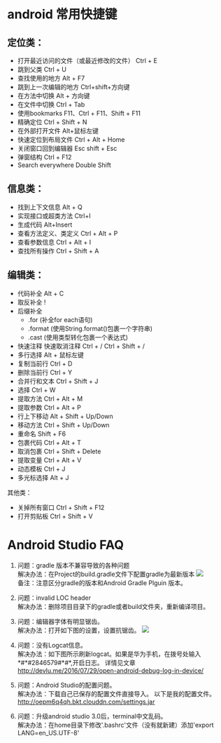 # android 常用快捷键
## 定位类：
*	打开最近访问的文件（或最近修改的文件）
	Ctrl + E
*	跳到父类
	Ctrl + U
*	查找使用的地方
	Alt + F7
*	跳到上一次编辑的地方
	Ctrl+shift+方向键
*	在方法中切换
	Alt + 方向键
*	在文件中切换
	Ctrl + Tab
*	使用bookmarks
	F11、Ctrl + F11、Shift + F11
*	精确定位
	Ctrl + Shift + N
*	在外部打开文件
	Alt+鼠标左键
*	快速定位到布局文件
	Ctrl + Alt + Home
*	关闭窗口回到编辑器
	Esc shift + Esc
*	弹窗结构	Ctrl + F12			
*	Search everywhere  	Double Shift

## 信息类：
*	找到上下文信息
	Alt + Q
*	实现接口或超类方法
	Ctrl+I
* 	生成代码
	Alt+Insert
*	查看方法定义、类定义
	Ctrl + Alt +  P
*	查看参数信息
	Ctrl + Alt + I
*	查找所有操作
	Ctrl + Shift + A

## 编辑类：
*	代码补全 Alt + C
*	取反补全 !
*	后缀补全
	*	.for (补全for each语句)
	*	.format (使用String.format()包裹一个字符串)
	*	.cast (使用类型转化包裹一个表达式)
*	快速注释 快速取消注释  Ctrl + / Ctrl + Shift + /
*	多行选择 Alt + 鼠标左键
*	复制当前行 Ctrl + D
*	删除当前行 Ctrl + Y
*   合并行和文本 Ctrl + Shift + J
*	选择	Ctrl + W
*	提取方法 Ctrl + Alt + M
*   提取参数 Ctrl + Alt + P
*	行上下移动 Alt + Shift + Up/Down
*	移动方法 Ctrl + Shift + Up/Down
*	重命名 Shift + F6
*	包裹代码 Ctrl + Alt + T
*	取消包裹 Ctrl + Shift + Delete
*	提取变量 Ctrl + Alt + V
*   动态模板 Ctrl + J
*	多光标选择 Alt + J

其他类：
*	关掉所有窗口 Ctrl + Shift  + F12
* 	打开剪贴板 Ctrl + Shift + V

# Android Studio FAQ
1. 问题：gradle 版本不兼容导致的各种问题  
解决办法：在Project的build.gradle文件下配置gradle为最新版本
![](http://oepm6q4qh.bkt.clouddn.com/gradle.png)  
备注：注意区分gradle的版本和Android Gradle Plguin 版本。

2. 问题：invalid LOC header  
解决办法：删除项目目录下的gradle或者build文件夹，重新编译项目。

3.  问题：编辑器字体有明显锯齿。  
解决办法：打开如下图的设置，设置抗锯齿。
![](http://oepm6q4qh.bkt.clouddn.com/12.png)

4.  问题：没有Logcat信息。  
解决办法：如下图所示刷新logcat。如果是华为手机，在拨号处输入
\*#\*#2846579#\*#\*,开启日志。
详情见文章<http://devlu.me/2016/07/29/open-android-debug-log-in-device/>

5. 问题：Android Studio的配置问题。  
解决办法：下载自己已保存的配置文件直接导入。
以下是我的配置文件。
<http://oepm6q4qh.bkt.clouddn.com/settings.jar>

6. 问题：升级android studio 3.0后，terminal中文乱码。  
解决办法：在home目录下修改'.bashrc'文件（没有就新建）添加'export LANG=en_US.UTF-8'
